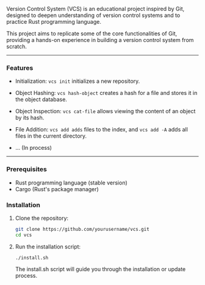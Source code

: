 Version Control System (VCS) is an educational project inspired by Git, designed to deepen understanding of version control systems and to practice Rust programming language.

 This project aims to replicate some of the core functionalities of Git, providing a hands-on experience in building a version control system from scratch.

---

### Features

- Initialization: `vcs init` initializes a new repository.

- Object Hashing: `vcs hash-object` creates a hash for a file and stores it in the object database.

- Object Inspection: `vcs cat-file` allows viewing the content of an object by its hash.

- File Addition: `vcs add adds` files to the index, and `vcs add -A` adds all files in the current directory.

- ... (In process)


---

### Prerequisites

- Rust programming language (stable version)
- Cargo (Rust's package manager)

### Installation

1. Clone the repository:

   ```bash
   git clone https://github.com/yourusername/vcs.git
   cd vcs
    ```
3. Run the installation script:

   ```
   ./install.sh
   ```
    The install.sh script will guide you through the installation or update process.

